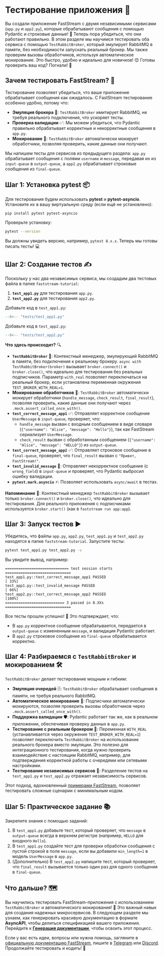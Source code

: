 # Тестирование приложения 🧪

Вы создали приложение FastStream с двумя независимыми сервисами (`app.py` и `app2.py`), которые обрабатывают сообщения с помощью Pydantic и строковые данные! 🎉 Теперь пора убедиться, что они работают правильно. В этом разделе мы научимся тестировать оба сервиса с помощью `TestRabbitBroker`, который эмулирует RabbitMQ в памяти, без необходимости запускать реальный брокер. Мы также проверим вызовы обработчиков, используя автоматическое мокирование. Это быстро, удобно и идеально для новичков! 😊 Готовы проверить ваш код? Погнали! 🚀

## Зачем тестировать FastStream? 🤔

Тестирование позволяет убедиться, что ваше приложение обрабатывает сообщения как ожидалось. С FastStream тестирование особенно удобно, потому что:

- **Эмуляция брокера** 🔄: `TestRabbitBroker` имитирует RabbitMQ, не требуя реального подключения, что ускоряет тесты.
- **Проверка валидации** ✅: Мы можем убедиться, что Pydantic правильно обрабатывает корректные и некорректные сообщения в `app.py`.
- **Мокирование** 🤖: `TestRabbitBroker` автоматически мокирует обработчики, позволяя проверить, какие данные они получают.

Мы напишем тесты для сервисов из предыдущего раздела: `app.py` обрабатывает сообщения с полями `username` и `message`, передавая их из `input-queue` в `output-queue`, а `app2.py` обрабатывает строковые сообщения из `final-queue`.

## Шаг 1: Установка pytest 📦

Для тестирования будем использовать **pytest** и **pytest-asyncio**. Установите их в вашу виртуальную среду (если ещё не установлено):

```bash
pip install pytest pytest-asyncio
```

Проверьте установку:

```bash
pytest --version
```

Вы должны увидеть версию, например, `pytest 8.x.x`. Теперь мы готовы писать тесты! 💻

## Шаг 2: Создание тестов ✍️

Поскольку у нас два независимых сервиса, мы создадим два тестовых файла в папке `faststream-tutorial`:

1. **`test_app1.py`** для тестирования `app.py`.
2. **`test_app2.py`** для тестирования `app2.py`.

Добавьте код в `test_app1.py`:

```python linenums="1" title="test_app1.py" hl_lines="12 17 22 35"
--8<-- "tests/test_app1.py"
```

Добавьте код в `test_app2.py`:

```python linenums="1" title="test_app2.py" hl_lines="11 16 21"
--8<-- "tests/test_app2.py"
```

**Что здесь происходит?** 🔍

- **`TestRabbitBroker`** 🔄: Контекстный менеджер, эмулирующий RabbitMQ в памяти, без подключения к реальному брокеру. `async with TestRabbitBroker(broker)` вызывает `broker.connect()` и `broker.close()`, что идеально для тестирования без реальных подписчиков. Параметр `with_real` позволяет переключаться на реальный брокер, если установлена переменная окружения `TEST_BROKER_WITH_REAL=1`.
- **Мокирование обработчиков** 🤖: `TestRabbitBroker` автоматически мокирует обработчики (`handle_message`, `check_result`, `final_result`), позволяя проверить, какие данные они получают через `.mock.assert_called_once_with()`.
- **`test_correct_message_app1`** ✅: Отправляет корректное сообщение `UserMessage` в `input-queue`, проверяет, что:
    - `handle_message` вызван с входным сообщением в виде словаря (`{"username": "Alice", "message": "Hello"}`), так как FastStream сериализует `UserMessage`.
    - `check_result` вызван с обработанным сообщением (`{"username": "Alice", "message": "HELLO"}`) из `output-queue`.
- **`test_correct_message_app2`** ✅: Отправляет строковое сообщение в `final-queue`, проверяет, что `final_result` вызван с `"Привет, FastStream!"`.
- **`test_invalid_message`** 🚫: Отправляет некорректное сообщение (с `wrong_field`) в `input-queue` и проверяет, что Pydantic выбросил ошибку валидации.
- **`pytest.mark.asyncio`** ⚡: Позволяет использовать `async/await` в тестах.

**Напоминание** 📝: Контекстный менеджер `TestRabbitBroker` вызывает только `broker.connect()` и `broker.close()`, что идеально для тестирования. Для реального приложения с подписчиками используется `broker.start()` (как в `faststream run app:app`).

## Шаг 3: Запуск тестов ▶️

Убедитесь, что файлы `app.py`, `app2.py`, `test_app1.py` и `test_app2.py` находятся в папке `faststream-tutorial`. Запустите тесты:

```bash
pytest test_app1.py test_app2.py -v
```

Вы увидите вывод, например:

```
============================= test session starts ==============================
test_app1.py::test_correct_message_app1 PASSED                           [ 33%]
test_app1.py::test_invalid_message PASSED                               [ 66%]
test_app2.py::test_correct_message_app2 PASSED                          [100%]
=========================== 3 passed in 0.XXs ==============================
```

Все тесты прошли успешно! 🎉 Это подтверждает, что:

- В `app.py` корректное сообщение обрабатывается, передается в `output-queue` с измененным `message`, и валидация Pydantic работает.
- В `app2.py` строковое сообщение из `final-queue` обрабатывается корректно.

## Шаг 4: Разбираемся с `TestRabbitBroker` и мокированием 🛠️

`TestRabbitBroker` делает тестирование мощным и гибким:

- **Эмуляция очередей** 🗄️: `TestRabbitBroker` обрабатывает сообщения в памяти, не требуя реального RabbitMQ.
- **Автоматическое мокирование** 🔎: Подписчики автоматически мокируются, позволяя проверить вызовы обработчиков через `.mock.assert_called_once_with()`.
- **Поддержка валидации** 🛡️: Pydantic работает так же, как в реальном приложении, обеспечивая проверку данных в `app.py`.
- **Тестирование с реальным брокером** 🔗: Переменная `WITH_REAL` (устанавливается через окружение `TEST_BROKER_WITH_REAL=1`) позволяет переключить `TestRabbitBroker` на использование реального брокера вместо эмуляции. Это полезно для интеграционного тестирования, когда нужно проверить взаимодействие с настоящим RabbitMQ, например, для подтверждения корректной работы с очередями или сетевыми настройками.
- **Тестирование независимых сервисов** 🤝: Разделение тестов на `test_app1.py` и `test_app2.py` отражает независимость сервисов.

Этот подход, вдохновленный [примерами FastStream](https://github.com/ag2ai/faststream/blob/main/examples/e09_testing_mocks.py), позволяет тестировать сложные сценарии с минимальным кодом.

## Шаг 5: Практическое задание 📚

Закрепите знания с помощью заданий:

1. В `test_app1.py` добавьте тест, который проверяет, что `message` в `output-queue` всегда в верхнем регистре (например, `HELLO` для входного `Hello`).
2. В `test_app1.py` создайте тест для проверки обработки сообщения с пустой строкой в поле `message`, если вы добавили `min_length=1` в модель `UserMessage` в `app.py`.
3. (Дополнительно) В `test_app2.py` напишите тест, который проверяет, что `final_result` вызывается только один раз для одного сообщения в `final-queue`.

## Что дальше? 🗺️

Вы научились тестировать FastStream-приложения с использованием `TestRabbitBroker` и автоматического мокирования! 🎉 Это важный навык для создания надежных микросервисов. В следующем разделе мы узнаем, как генерировать красивую документацию в формате **AsyncAPI**, чтобы делиться спецификацией вашего приложения. Перейдите к [**Генерация документации**](./documentation.md), чтобы освоить этот процесс.

Если у вас есть идеи, вопросы или нужна помощь, загляните в [официальную документацию FastStream](https://faststream.airt.ai/latest/), пишите в [Telegram](https://t.me/python_faststream) или [Discord](https://discord.gg/qFm6aSqq59). Продолжайте тестировать и кодить! 🚀
